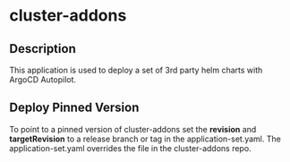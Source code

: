 # cluster-addons

## Description

This application is used to deploy a set of 3rd party helm charts 
with ArgoCD Autopilot.

## Deploy Pinned Version

To point to a pinned version of cluster-addons set the **revision** 
and **targetRevision** to a release branch or tag in the application-set.yaml.  The application-set.yaml overrides the file in the cluster-addons repo.